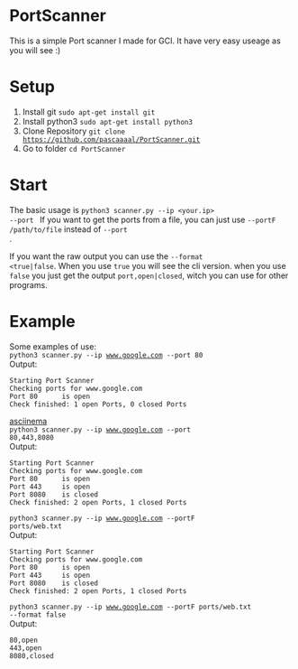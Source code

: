 # PortScanner

This is a simple Port scanner I made for GCI. It have very easy useage as you will see :)

# Setup
1. Install git
<code>sudo apt-get install git</code>
1. Install python3
<code>sudo apt-get install python3</code>
2. Clone Repository
<code>git clone https://github.com/pascaaaal/PortScanner.git</code>
3. Go to folder
<code>cd PortScanner</code>
# Start
The basic usage is
<code>python3 scanner.py --ip <your.ip> --port <your port></code>
If you want to get the ports from a file, you can just use <code>--portF /path/to/file</code> instead of <code>--port <port></code>.

If you want the raw output you can use the <code>--format <true|false</code>. When you use <code>true</code> you will see the cli version.
when you use <code>false</code> you just get the output <code>port,open|closed</code>, witch you can use for other programs.

# Example
Some examples of use:
<br />
<code>python3 scanner.py --ip www.google.com --port 80</code>
<br />
Output:
<br />
<pre><code>Starting Port Scanner
Checking ports for www.google.com
Port 80      is open
Check finished: 1 open Ports, 0 closed Ports</code></pre>
<a href="https://asciinema.org/a/RAuoDnf2GeimdhCN9mgcFeC2R">asciinema</a>
<br />
<code>python3 scanner.py --ip www.google.com --port 80,443,8080</code>
<br />
Output:
<br />
<pre><code>Starting Port Scanner
Checking ports for www.google.com
Port 80      is open
Port 443     is open
Port 8080    is closed
Check finished: 2 open Ports, 1 closed Ports</code></pre>

<code>python3 scanner.py --ip www.google.com --portF ports/web.txt</code>
<br />
Output:
<br />
<pre><code>Starting Port Scanner
Checking ports for www.google.com
Port 80      is open
Port 443     is open
Port 8080    is closed
Check finished: 2 open Ports, 1 closed Ports</code></pre>

<code>python3 scanner.py --ip www.google.com --portF ports/web.txt --format false</code>
<br />
Output:
<br />
<pre><code>80,open
443,open
8080,closed</code></pre>
